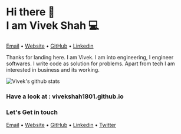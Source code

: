 <h1>Hi there 👋<br>
I am Vivek Shah 💻</h1>

<p >
  <a href="mailto:vivekshah9969@gmail.com">Email</a> •
  <a href="https://vivekshah1801.github.io/">Website</a> •
  <a href="https://github.com/vivekshah1801/">GitHub</a> •
  <a href="https://www.linkedin.com/in/vivekshah1801/">Linkedin</a>
</p>


Thanks for landing here. I am Vivek.
I am into engineering, I engineer softwares. I write code as solution for problems. Apart from tech I am interested in business and its working.

<!-- ## Some of my work

<a href="https://github.com/vivekshah1801/Instagram-Fried-Potato">
  <img src="https://github-readme-stats.vercel.app/api/pin/?username=vivekshah1801&repo=Instagram-Fried-Potato" />
</a>

<a href="https://github.com/vivekshah1801/Worth-Watch">
  <img src="https://github-readme-stats.vercel.app/api/pin/?username=vivekshah1801&repo=Worth-Watch" />
</a>

<a href="https://github.com/vivekshah1801/BatMan">
  <img src="https://github-readme-stats.vercel.app/api/pin/?username=vivekshah1801&repo=BatMan" />
</a>

<a href="https://github.com/vivekshah1801/Peer-Code-Review">
  <img src="https://github-readme-stats.vercel.app/api/pin/?username=vivekshah1801&repo=Peer-Code-Review" />
</a>

<a href="https://github.com/vivekshah1801/Get-My-GitHub">
  <img src="https://github-readme-stats.vercel.app/api/pin/?username=vivekshah1801&repo=Get-My-GitHub" />
</a> -->

![Vivek's github stats](https://github-readme-stats.vercel.app/api/?username=vivekshah1801&show_icons=true&title_color=ffd1dc&icon_color=79ff97&text_color=ffd1dc&bg_color=151515)

### Have a look at : vivekshah1801.github.io

### Let's Get in touch
<p >
  <a href="mailto:vivekshah9969@gmail.com">Email</a> •
  <a href="https://vivekshah1801.github.io/">Website</a> •
  <a href="https://github.com/vivekshah1801/">GitHub</a> •
  <a href="https://www.linkedin.com/in/vivekshah1801/">Linkedin</a> •
  <a href="https://twitter.com/vivekshah1801">Twitter</a>
</p>
